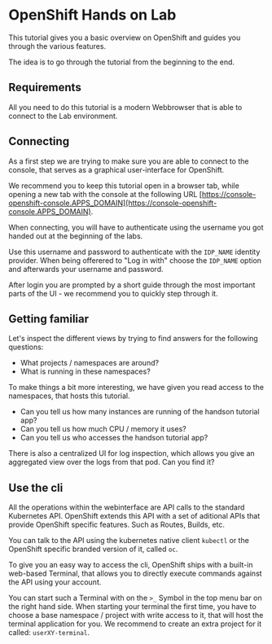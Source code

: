 # OpenShift Hands on Lab

This tutorial gives you a basic overview on OpenShift and guides you through the various features.

The idea is to go through the tutorial from the beginning to the end.

## Requirements

All you need to do this tutorial is a modern Webbrowser that is able to connect to the Lab environment.

## Connecting

As a first step we are trying to make sure you are able to connect to the console, that serves as a graphical user-interface for OpenShift.

We recommend you to keep this tutorial open in a browser tab, while opening a new tab with the console at the following URL [https://console-openshift-console.APPS_DOMAIN](https://console-openshift-console.APPS_DOMAIN).

When connecting, you will have to authenticate using the username you got handed out at the beginning of the labs.

Use this username and password to authenticate with the `IDP_NAME` identity provider. When being offerered to "Log in with" choose the `IDP_NAME` option and afterwards your username and password.

After login you are prompted by a short guide through the most important parts of the UI - we recommend you to quickly step through it.

## Getting familiar

Let's inspect the different views by trying to find answers for the following questions:

* What projects / namespaces are around?
* What is running in these namespaces?

To make things a bit more interesting, we have given you read access to the namespaces, that hosts this tutorial.

* Can you tell us how many instances are running of the handson tutorial app?
* Can you tell us how much CPU / memory it uses?
* Can you tell us who accesses the handson tutorial app?

There is also a centralized UI for log inspection, which allows you give an aggregated view over the logs from that pod. Can you find it?

## Use the cli

All the operations within the webinterface are API calls to the standard Kubernetes API. OpenShift extends this API with a set of aditional APIs that provide OpenShift specific features. Such as Routes, Builds, etc.

You can talk to the API using the kubernetes native client `kubectl` or the OpenShift specific branded version of it, called `oc`.

To give you an easy way to access the cli, OpenShift ships with a built-in web-based Terminal, that allows you to directly execute commands against the API using your account.

You can start such a Terminal with on the `>_` Symbol in the top menu bar on the right hand side. When starting your terminal the first time, you have to choose a base namespace / project with write access to it, that will host the terminal application for you. We recommend to create an extra project for it called: `userXY-terminal`.
